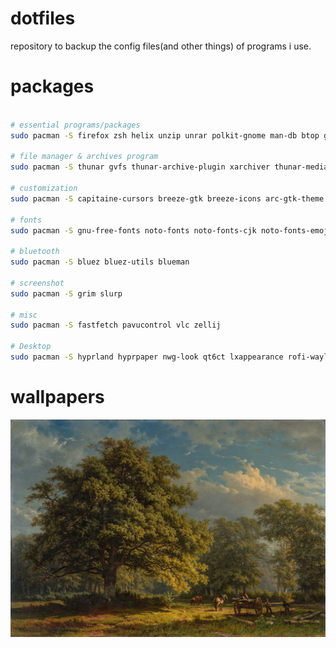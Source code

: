 # dotfiles
repository to backup the config files(and other things) of programs i use.

# packages
```bash

# essential programs/packages
sudo pacman -S firefox zsh helix unzip unrar polkit-gnome man-db btop gtk2 gtk3 gtk4 ffmpeg feh qt5 qt6 alacriity

# file manager & archives program
sudo pacman -S thunar gvfs thunar-archive-plugin xarchiver thunar-media-tags-plugin thunar-volman ffmpegthumbnailer tumbler

# customization
sudo pacman -S capitaine-cursors breeze-gtk breeze-icons arc-gtk-theme arc-icon-theme

# fonts
sudo pacman -S gnu-free-fonts noto-fonts noto-fonts-cjk noto-fonts-emoji noto-fonts-extra ttf-hack ttf-hack-nerd ttf-jetbrains-mono ttf-jetbrains-mono-nerd ttf-liberation

# bluetooth
sudo pacman -S bluez bluez-utils blueman

# screenshot 
sudo pacman -S grim slurp

# misc
sudo pacman -S fastfetch pavucontrol vlc zellij

# Desktop
sudo pacman -S hyprland hyprpaper nwg-look qt6ct lxappearance rofi-wayland dunst wl-clipboard

```

# wallpapers
![1341184](/wallpapers/1341184.jpeg)
